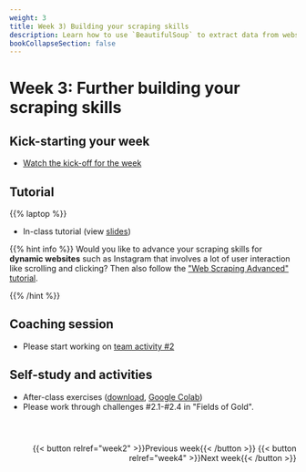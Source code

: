 ```yaml
---
weight: 3
title: Week 3) Building your scraping skills
description: Learn how to use `BeautifulSoup` to extract data from websites and select a data source for your team project.
bookCollapseSection: false
---
```


# Week 3: Further building your scraping skills

## Kick-starting your week
- [Watch the kick-off for the week](https://youtu.be/j8DqkHBPuic)

## Tutorial
{{% laptop %}}

- In-class tutorial (view [slides](webscraping101/slides.Rpres))

{{% hint info %}}
Would you like to advance your scraping skills for __dynamic websites__ such as Instagram that involves a lot of user interaction like scrolling and clicking? Then also follow the ["Web Scraping Advanced" tutorial](/docs/project/resources/tutorials/webscrapingadvanced).

{{% /hint %}}

## Coaching session

- Please start working on [team activity #2](/docs/project/workplan/activity2.md)

## Self-study and activities
- After-class exercises (<a href = 'webscraping101/webscraping-101.ipynb' download>download</a>, [Google Colab](https://colab.research.google.com/github/hannesdatta/course-odcm/blob/master/content/docs/modules/week3/webscraping101/webscraping-101.ipynb))
- Please work through challenges #2.1-#2.4 in "Fields of Gold".
<!--- Finalize teams (sign-up options are on Canvas)-->

#

<!--
[Break-out activity](activity.md) to generate project ideas and getting to know each other
- Initial group formation for team projects
-->


<!--## Activities (individual exercises or team project)
- Please complete data availability / research fit assessment for your team project
<!--
- Please collect questions on our board on XXXX; we will answer with updates in the notebooks to resolve questions
-->

<br>

<div style="text-align: right">
{{< button relref="week2" >}}Previous week{{< /button >}}
{{< button relref="week4" >}}Next week{{< /button >}}
</div>